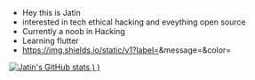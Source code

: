 - Hey this is Jatin
- interested in tech ethical hacking and eveything open source
- Currently a noob in Hacking 
- Learning flutter
- https://img.shields.io/static/v1?label=<L>&message=<MESSAGE>&color=<BLUE>
  
[![Jatin's GitHub stats](https://github-readme-stats.vercel.app/api?username=chaudharyjatin115&show_icons=true&theme=radical)
)
)](https://github.com/chaudharyjatin115/github-readme-stats)

<!---
chaudharyjatin115/chaudharyjatin115 is a ✨ special ✨ repository because its `README.md` (this file) appears on your GitHub profile.
You can click the Preview link to take a look at your changes.
--->
